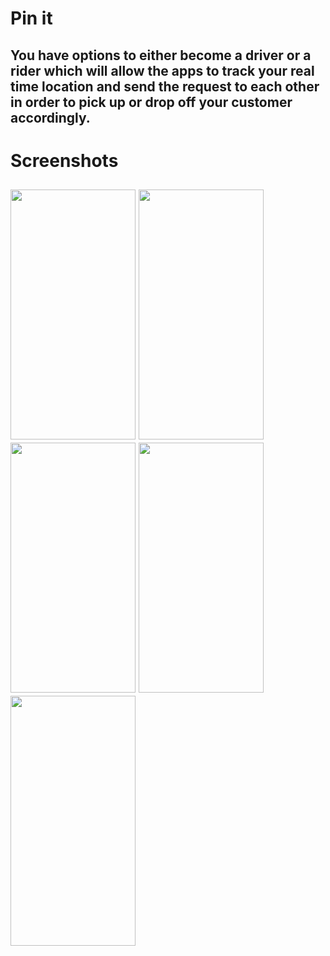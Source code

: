 # Pin it
## You have options to either become a driver or a rider which will allow the apps to track your real time location and send the request to each other in order to pick up or drop off your customer accordingly.
# Screenshots
## <img src="https://user-images.githubusercontent.com/80680671/198709872-01ea8f93-c385-4c5b-922c-cbd38047e697.png" width="200" height="400" /> <img src="https://user-images.githubusercontent.com/80680671/198524306-e26f1162-bf17-4211-ad0e-6234aa5cffa5.png" width="200" height="400" />  <img src="https://user-images.githubusercontent.com/80680671/198524690-d3f0dd2b-885e-4fa5-9a64-753c4adde4a5.png" width="200" height="400" />  <img src="https://user-images.githubusercontent.com/80680671/198525326-add7e371-dfc3-4495-b7cc-a73e0c7dc6a1.png" width="200" height="400" /> <img src="https://user-images.githubusercontent.com/80680671/198528365-6653c366-7108-4ab2-9ce6-d748c87c7d37.png" width="200" height="400" />
